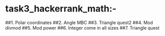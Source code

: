 # task3_hackerrank_math:-
##1. Polar coordinates
##2. Angle MBC
##3. Triangle quest2
##4. Mod divmod
##5. Mod power
##6. Integer come in all sizes
##7. Triangle quest

